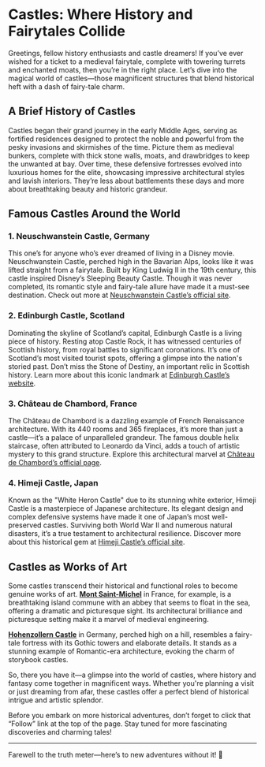 # Castles: Where History and Fairytales Collide

Greetings, fellow history enthusiasts and castle dreamers! If you’ve ever wished for a ticket to a medieval fairytale, complete with towering turrets and enchanted moats, then you’re in the right place. Let’s dive into the magical world of castles—those magnificent structures that blend historical heft with a dash of fairy-tale charm.

## A Brief History of Castles

Castles began their grand journey in the early Middle Ages, serving as fortified residences designed to protect the noble and powerful from the pesky invasions and skirmishes of the time. Picture them as medieval bunkers, complete with thick stone walls, moats, and drawbridges to keep the unwanted at bay. Over time, these defensive fortresses evolved into luxurious homes for the elite, showcasing impressive architectural styles and lavish interiors. They’re less about battlements these days and more about breathtaking beauty and historic grandeur.

## Famous Castles Around the World

### 1. **Neuschwanstein Castle, Germany**

This one’s for anyone who’s ever dreamed of living in a Disney movie. Neuschwanstein Castle, perched high in the Bavarian Alps, looks like it was lifted straight from a fairytale. Built by King Ludwig II in the 19th century, this castle inspired Disney’s Sleeping Beauty Castle. Though it was never completed, its romantic style and fairy-tale allure have made it a must-see destination. Check out more at [Neuschwanstein Castle’s official site](https://www.neuschwanstein.de/englisch/tourist/index.htm).

### 2. **Edinburgh Castle, Scotland**

Dominating the skyline of Scotland’s capital, Edinburgh Castle is a living piece of history. Resting atop Castle Rock, it has witnessed centuries of Scottish history, from royal battles to significant coronations. It’s one of Scotland’s most visited tourist spots, offering a glimpse into the nation's storied past. Don’t miss the Stone of Destiny, an important relic in Scottish history. Learn more about this iconic landmark at [Edinburgh Castle’s website](https://www.edinburghcastle.scot/).

### 3. **Château de Chambord, France**

The Château de Chambord is a dazzling example of French Renaissance architecture. With its 440 rooms and 365 fireplaces, it’s more than just a castle—it’s a palace of unparalleled grandeur. The famous double helix staircase, often attributed to Leonardo da Vinci, adds a touch of artistic mystery to this grand structure. Explore this architectural marvel at [Château de Chambord’s official page](https://www.chambord.org/en/).

### 4. **Himeji Castle, Japan**

Known as the "White Heron Castle" due to its stunning white exterior, Himeji Castle is a masterpiece of Japanese architecture. Its elegant design and complex defensive systems have made it one of Japan’s most well-preserved castles. Surviving both World War II and numerous natural disasters, it’s a true testament to architectural resilience. Discover more about this historical gem at [Himeji Castle’s official site](https://www.himejicastle.jp/en/).

## Castles as Works of Art

Some castles transcend their historical and functional roles to become genuine works of art. [**Mont Saint-Michel**](https://www.mont-saint-michel.net/) in France, for example, is a breathtaking island commune with an abbey that seems to float in the sea, offering a dramatic and picturesque sight. Its architectural brilliance and picturesque setting make it a marvel of medieval engineering. 

[**Hohenzollern Castle**](https://www.burg-hohenzollern.com/) in Germany, perched high on a hill, resembles a fairy-tale fortress with its Gothic towers and elaborate details. It stands as a stunning example of Romantic-era architecture, evoking the charm of storybook castles.

So, there you have it—a glimpse into the world of castles, where history and fantasy come together in magnificent ways. Whether you're planning a visit or just dreaming from afar, these castles offer a perfect blend of historical intrigue and artistic splendor.

Before you embark on more historical adventures, don’t forget to click that “Follow” link at the top of the page. Stay tuned for more fascinating discoveries and charming tales!

---

Farewell to the truth meter—here’s to new adventures without it! 🌟